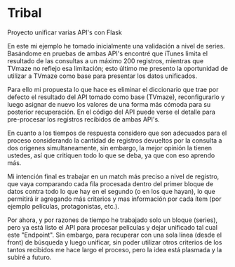 # Tribal
 Proyecto unificar varias API's con Flask

En este mi ejemplo he tomado inicialmente una validación a nivel de series. Basándome en pruebas de ambas API's 
encontré que iTunes limita el resultado de las consultas a un máximo 200 registros, mientras que TVmaze no 
reflejo esa limitación; esto último me presento la oportunidad de utilizar a TVmaze como base para presentar 
los datos unificados.

Para ello mi propuesta lo que hace es eliminar el diccionario que trae por defecto el resultado del API tomado 
como base (TVmaze), reconfigurarlo y luego asignar de nuevo los valores de una forma más cómoda para su posterior
recuperación. En el código del API puede verse el detalle para pre-procesar los registros recibidos de ambas API's.

En cuanto a los tiempos de respuesta considero que son adecuados para el proceso considerando la cantidad de 
registros devueltos por la consulta a dos origenes simultaneamente, sin embargo, la mejor opinión la tienen ustedes,
así que critiquen todo lo que se deba, ya que con eso aprendo más.

Mi intención final es trabajar en un match más preciso a nivel de registro, que vaya comparando cada fila procesada
dentro del primer bloque de datos contra todo lo que hay en el segundo (o en los que hayan), lo que permitirá ir 
agregando más criterios y mas información por cada ítem (por ejemplo películas, protagonistas, etc.).

Por ahora, y por razones de tiempo he trabajado solo un bloque (series), pero ya está listo el API para procesar 
películas y dejar unificado tal cual este "Endpoint". Sin embargo, para recuperar con una sola línea (desde el front) 
de búsqueda y luego unificar, sin poder utilizar otros criterios de los tantos recibidos me hace largo el proceso, 
pero la idea está plasmada y la subiré a futuro. 
